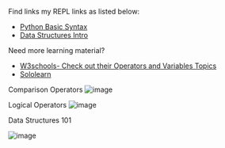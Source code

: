 Find links my REPL links as listed below:
* [Python Basic Syntax](https://replit.com/@shaywanjiru/PythonSyntax)
* [Data Structures Intro](https://replit.com/@shaywanjiru/DataStructures)

Need more learning material?
* [W3schools- Check out their Operators and Variables Topics](https://www.w3schools.com/python/python_syntax.asp)
* [Sololearn](https://www.sololearn.com/learn/courses/python-introduction)


Comparison Operators
![image](https://github.com/Joy879/Africa-Data-School-Curriculum/assets/70502261/0e731f79-37c1-4fb9-a45c-7592fe598657)



Logical Operators
![image](https://github.com/Joy879/Africa-Data-School-Curriculum/assets/70502261/438fc424-a309-48b0-b68c-76e35a092979)


Data Structures 101

![image](https://github.com/Joy879/Africa-Data-School-Curriculum/assets/70502261/703cc70a-ad91-41e0-bbdf-d8a3fa551fb8)

